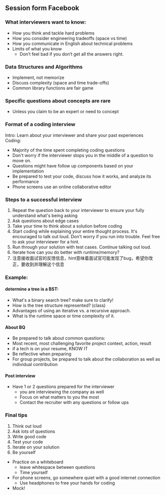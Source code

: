 ## Session form Facebook
### What interviewers want to know:

- How you think and tackle hard problems
- How you consider engineering tradeoffs (space vs time)
- How you communicate in English about technical problems
- Limits of what you know
  - Don’t feel bad if you don’t get all the answers right.
  
### Data Structures and Algorithms
- Implement, not memorize
- Discuss complexity (space and time trade-offs)
- Common library functions are fair game

### Specific questions about concepts are rare
- Unless you claim to be an expert or need to concept

### Format of a coding interview
Intro: Learn about your interviewer and share your past experiences
Coding:
- Majority of the time spent completing coding questions
- Don't worry if the interviewer stops you in the middle of a question to move on.
- Questions might have follow up components based on your implementation
- Be prepared to test your code, discuss how it works, and analyze its performance
- Phone screens use an online collaborative editor
  
### Steps to a successful interview
1. Repeat the question back to your interviewer to ensure your fully understand what's being asking
2. Ask questions about edge cases
3. Take your time to think about a solution before coding
4. Start coding while explaining your entire thought process. It's encouraged to talk out loud. Don't worry if you run into trouble. Feel free to ask your interviewer for a hint. 
5. Run through your solution with test cases. Continue talking out loud.
6. Iterate how can you do better with runtime/memory?
7. 注意接收面试官的反馈信息，hint意味着面试官可能发现了bug，希望你改正，要收到并理解这个信息

### Example: 
#### determine a tree is a BST:
- What's a binary search tree? make sure to clarify!
- How is the tree structure represented? (class)
- Advantages of using an iterative vs. a recursive approach.
- What is the runtime space or time complexity of it.
#### About BQ
- Be prepared to talk about common questions:
- Most recent, most challenging favorite project context, action, result
- if a tech is on your resume, KNOW IT
- Be reflective when preparing
- For group projects, be prepared to talk about the collaboration as well as individual contribution

#### Post interview
- Have 1 or 2 questions prepared for the interviewer
    - you are interviewing the company as well
    - Focus on what matters to you the most
    - Contact the recruiter with any questions or follow ups
### Final tips
1. Think out loud
2. Ask lots of questions
3. Write good code
4. Test your code
5. Iterate on your solution
6. Be yourself
   
- Practice on a whiteboard
  - leave whitespace between questions
  - Time yourself
- For phone screens, go somewhere quiet with a good internet connection
    - Use headphones to free your hands for coding
- Mock!

